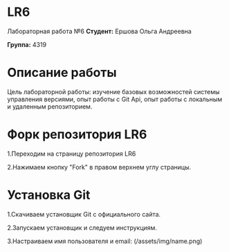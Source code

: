 # LR6
Лабораторная работа №6
**Студент:** Ершова Ольга Андреевна

**Группа:** 4319

# Описание работы
Цель лабораторной работы: изучение базовых возможностей системы управления версиями, опыт работы с Git Api, опыт работы с локальным и удаленным репозиторием.

# Форк репозитория LR6
1.Переходим на страницу репозитория LR6

2.Нажимаем кнопку "Fork" в правом верхнем углу страницы.

# Установка Git
1.Скачиваем установщик Git с официального сайта.

2.Запускаем установщик и следуем инструкциям.

3.Настраиваем имя пользователя и email:
(/assets/img/name.png)



